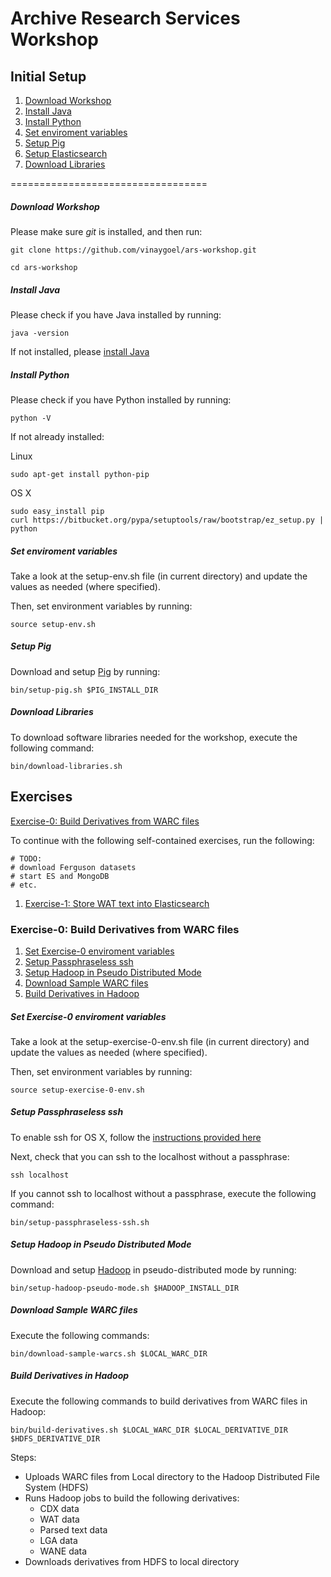 Archive Research Services Workshop
==================================

## Initial Setup

1. [Download Workshop](#download-workshop)
2. [Install Java](#install-java)
3. [Install Python](#install-python)
4. [Set enviroment variables](#set-enviroment-variables)
5. [Setup Pig](#setup-pig)
6. [Setup Elasticsearch](#setup-elasticsearch)
7. [Download Libraries](#download-libraries)

==================================

##### Download Workshop #####

Please make sure *git* is installed, and then run:

```
git clone https://github.com/vinaygoel/ars-workshop.git

cd ars-workshop
```

##### Install Java #####

Please check if you have Java installed by running:

```
java -version
```

If not installed, please [install Java](https://www.java.com/en/download/help/download_options.xml)

##### Install Python #####

Please check if you have Python installed by running:

```
python -V
```

If not already installed:

Linux

```
sudo apt-get install python-pip
```

OS X

```
sudo easy_install pip
curl https://bitbucket.org/pypa/setuptools/raw/bootstrap/ez_setup.py | python
```

##### Set enviroment variables #####

Take a look at the setup-env.sh file (in current directory) and update the values as needed (where specified).

Then, set environment variables by running:

```
source setup-env.sh
```

##### Setup Pig #####

Download and setup [Pig](http://pig.apache.org/) by running:

```
bin/setup-pig.sh $PIG_INSTALL_DIR
```

##### Download Libraries #####

To download software libraries needed for the workshop, execute the following command:

```
bin/download-libraries.sh
```

## Exercises

[Exercise-0: Build Derivatives from WARC files](#build-derivatives-from-warc-files)

To continue with the following self-contained exercises, run the following:

```
# TODO:
# download Ferguson datasets
# start ES and MongoDB
# etc.
```

1. [Exercise-1: Store WAT text into Elasticsearch](#store-wat-text-into-elasticsearch)


### Exercise-0: Build Derivatives from WARC files ###

1. [Set Exercise-0 enviroment variables](#set-exercise-0-enviroment-variables)
2. [Setup Passphraseless ssh](#setup-passphraseless-ssh)
3. [Setup Hadoop in Pseudo Distributed Mode](#setup-hadoop-in-pseudo-mode)
4. [Download Sample WARC files](#download-sample-warc-files)
5. [Build Derivatives in Hadoop](#build-derivatives-in-hadoop)


##### Set Exercise-0 enviroment variables #####

Take a look at the setup-exercise-0-env.sh file (in current directory) and update the values as needed (where specified).

Then, set environment variables by running:

```
source setup-exercise-0-env.sh
```

##### Setup Passphraseless ssh #####

To enable ssh for OS X, follow the [instructions provided here](http://bluishcoder.co.nz/articles/mac-ssh.html)

Next, check that you can ssh to the localhost without a passphrase:

```
ssh localhost
```

If you cannot ssh to localhost without a passphrase, execute the following command:

```
bin/setup-passphraseless-ssh.sh
```  

##### Setup Hadoop in Pseudo Distributed Mode #####

Download and setup [Hadoop](http://hadoop.apache.org/) in pseudo-distributed mode by running:

```
bin/setup-hadoop-pseudo-mode.sh $HADOOP_INSTALL_DIR
```

##### Download Sample WARC files #####

Execute the following commands:

```
bin/download-sample-warcs.sh $LOCAL_WARC_DIR
```

##### Build Derivatives in Hadoop #####

Execute the following commands to build derivatives from WARC files in Hadoop:

```
bin/build-derivatives.sh $LOCAL_WARC_DIR $LOCAL_DERIVATIVE_DIR $HDFS_DERIVATIVE_DIR
```
Steps:
* Uploads WARC files from Local directory to the Hadoop Distributed File System (HDFS)
* Runs Hadoop jobs to build the following derivatives:
  * CDX data
  * WAT data
  * Parsed text data
  * LGA data
  * WANE data
* Downloads derivatives from HDFS to local directory
